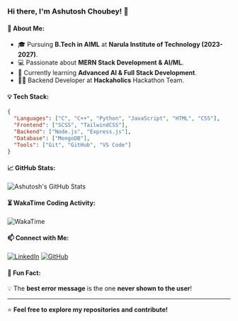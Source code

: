 ### Hi there, I'm Ashutosh Choubey! 👋

#### 🚀 About Me:
- 🎓 Pursuing **B.Tech in AIML** at **Narula Institute of Technology (2023-2027)**.
- 💻 Passionate about **MERN Stack Development & AI/ML**.
- 🌱 Currently learning **Advanced AI & Full Stack Development**.
- 👨‍💻 Backend Developer at **Hackaholics** Hackathon Team.

#### 💡 Tech Stack:
```json
{
  "Languages": ["C", "C++", "Python", "JavaScript", "HTML", "CSS"],
  "Frontend": ["SCSS", "TailwindCSS"],
  "Backend": ["Node.js", "Express.js"],
  "Database": ["MongoDB"],
  "Tools": ["Git", "GitHub", "VS Code"]
}
```

#### 📈 GitHub Stats:
![Ashutosh's GitHub Stats](https://github-readme-stats.vercel.app/api?username=Chooubeyji&show_icons=true&theme=tokyonight)

#### ⏳ WakaTime Coding Activity:
![WakaTime](https://github-readme-stats.vercel.app/api/wakatime?username=Chooubeyji&theme=tokyonight)

#### 📫 Connect with Me:
[![LinkedIn](https://img.shields.io/badge/LinkedIn-Connect-blue?style=flat-square&logo=linkedin)](https://www.linkedin.com/in/ashutosh-choubey-46695928b/) 
[![GitHub](https://img.shields.io/badge/GitHub-Follow-black?style=flat-square&logo=github)](https://github.com/Chooubeyji)

#### 🎯 Fun Fact:
💡 The **best error message** is the one **never shown to the user**!

---
⭐ **Feel free to explore my repositories and contribute!**
